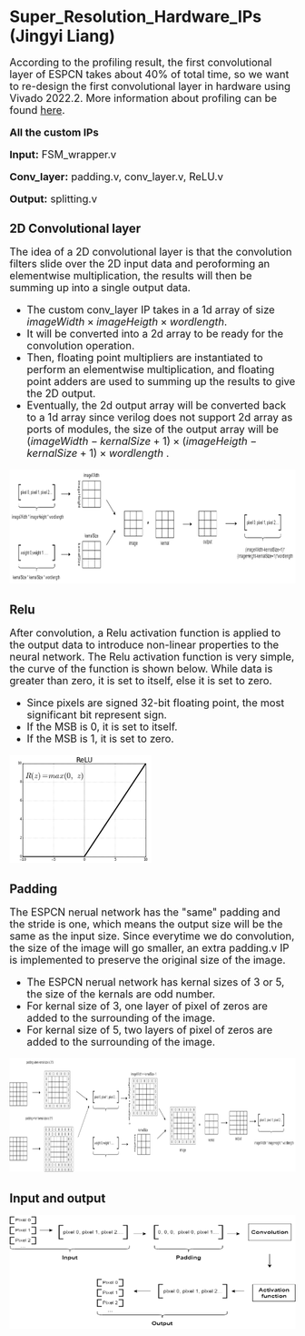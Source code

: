 # Super_Resolution_Hardware_IPs (Jingyi Liang)

<font size = 4>

According to the profiling result, the first convolutional layer of ESPCN takes about 40% of total time, so we want to re-design the first convolutional layer in hardware using Vivado 2022.2. More information about profiling can be found [here](https://github.com/Terrortorpe/FPGA-Consultancy/tree/clean/Super_Resolution_Methods). 


**All the custom IPs**
 
**Input:** FSM_wrapper.v
 
**Conv_layer:** padding.v, conv_layer.v, ReLU.v
 
**Output:** splitting.v
 

</font>


## 2D Convolutional layer

<font size = 4>
 
The idea of a 2D convolutional layer is that the convolution filters slide over the 2D input data and peroforming an elementwise multiplication, the results will then be summing up into a single output data. 

- The custom conv_layer IP takes in a 1d array of size $imageWidth\times imageHeigth\times wordlength$.
- It will be converted into a 2d array to be ready for the convolution operation.
- Then, floating point multipliers are instantiated to perform an elementwise multiplication, and floating point adders are used to summing up the results to give the 2D output. 
- Eventually, the 2d output array will be converted back to a 1d array since verilog does not support 2d array as ports of modules, the size of the output array will be $(imageWidth-kernalSize+1)\times (imageHeigth-kernalSize+1)\times wordlength$ .

</font>

<img src="conv_pic.png" width="800" height="200" /> 

## Relu

<font size = 4>

After convolution, a Relu activation function is applied to the output data to introduce non-linear properties to the neural network. The Relu activation function is very simple, the curve of the function is shown below. While data is greater than zero, it is set to itself, else it is set to zero.  

- Since pixels are signed 32-bit floating point, the most significant bit represent sign.
- If the MSB is 0, it is set to itself.
- If the MSB is 1, it is set to zero.

</font>

<img src="Relu.png" width="250" height="190" /> 

## Padding

<font size = 4>

The ESPCN nerual network has the "same" padding and the stride is one, which means the output size will be the same as the input size. Since everytime we do convolution, the size of the image will go smaller, an extra padding.v IP is implemented to preserve the original size of the image.

- The ESPCN nerual network has kernal sizes of 3 or 5, the size of the kernals are odd number.
- For kernal size of 3, one layer of pixel of zeros are added to the surrounding of the image. 
- For kernal size of 5, two layers of pixel of zeros are added to the surrounding of the image.
 
 <img src="padding_pic2.png" width="900" height="200" /> 

</font>

## Input and output

<font size = 4>

 <img src="hw_flow.png" width="900" height="200" /> 

</font>



